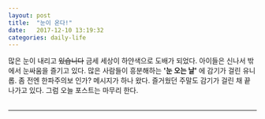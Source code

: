 ```yaml
---
layout: post
title:  "눈이 온다!"
date:   2017-12-10 13:19:32
categories: daily-life
---
```


많은 눈이 내리고 <del>있습니다</del> 금세 세상이 하얀색으로 도배가 되었다. 아이들은 신나서 밖에서 눈싸움을 즐기고 있다. 많은 사람들이 흥분해하는 <b>'눈 오는 날'</b> 에 감기가 걸린 유니롭. 좀 전엔 한파주의보 인가? 메시지가 하나 왔다. 즐거웠던 주말도 감기가 걸린 채 끝나가고 있다. 그럼 오늘 포스트는 마무리 한다.
<br><br>
<hr id="line">
<br><br><br><br><br>